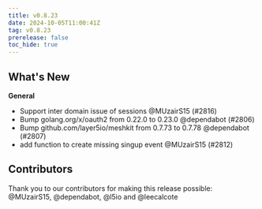 ```yaml
---
title: v0.8.23
date: 2024-10-05T11:00:41Z
tag: v0.8.23
prerelease: false
toc_hide: true
---
```


## What's New
**General**
- Support inter domain issue of sessions @MUzairS15 (#2816)
- Bump golang.org/x/oauth2 from 0.22.0 to 0.23.0 @dependabot (#2806)
- Bump github.com/layer5io/meshkit from 0.7.73 to 0.7.78 @dependabot (#2807)
- add function to create missing singup event @MUzairS15 (#2812)

## Contributors

Thank you to our contributors for making this release possible:
@MUzairS15, @dependabot, @l5io and @leecalcote

